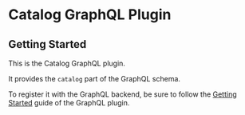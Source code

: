 # Catalog GraphQL Plugin

## Getting Started

This is the Catalog GraphQL plugin.

It provides the `catalog` part of the GraphQL schema.

To register it with the GraphQL backend, be sure to follow the [Getting Started](../graphql-backend/README.md#getting-started) guide of the GraphQL plugin.

<!-- TODO: Need to make the GraphQL plugin compatible with non forked repos >

